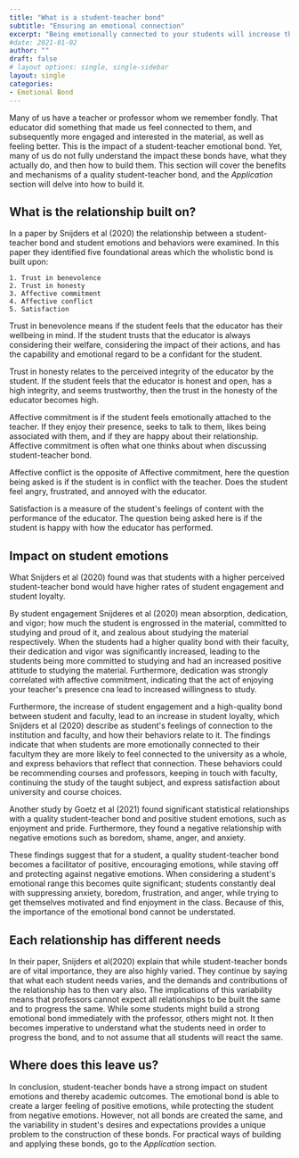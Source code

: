 ```yaml
---
title: "What is a student-teacher bond"
subtitle: "Ensuring an emotional connection"
excerpt: "Being emotionally connected to your students will increase their ability to perform, learn, be motivated, and their loyalty. Quality student-teacher bonds has an increased association with positive emotions and a negative association with negative emotions. Yet what makes a good emotional bond will vary, but this section gives you the foundation to then apply it."
#date: 2021-01-02
author: ""
draft: false
# layout options: single, single-sidebar
layout: single
categories:
- Emotional Bond
---
```


Many of us have a teacher or professor whom we remember fondly. That educator did something that made us feel connected to them, and subsequently more engaged and interested in the material, as well as feeling better. This is the impact of a student-teacher emotional bond. Yet, many of us do not fully understand the impact these bonds have, what they actually do, and then how to build them. This section will cover the benefits and mechanisms of a quality student-teacher bond, and the *Application* section will delve into how to build it. 

## What is the relationship built on?

In a paper by Snijders et al (2020) the relationship between a student-teacher bond and student emotions and behaviors were examined. In this paper they identified five foundational areas which the wholistic bond is built upon:

    1. Trust in benevolence
    2. Trust in honesty
    3. Affective commitment
    4. Affective conflict
    5. Satisfaction

Trust in benevolence means if the student feels that the educator has their wellbeing in mind. If the student trusts that the educator is always considering their welfare, considering the impact of their actions, and has the capability and emotional regard to be a confidant for the student. 

Trust in honesty relates to the perceived integrity of the educator by the student. If the student feels that the educator is honest and open, has a high integrity, and seems trustworthy, then the trust in the honesty of the educator becomes high. 

Affective commitment is if the student feels emotionally attached to the teacher. If they enjoy their presence, seeks to talk to them, likes being associated with them, and if they are happy about their relationship. Affective commitment is often what one thinks about when discussing student-teacher bond. 

Affective conflict is the opposite of Affective commitment, here the question being asked is if the student is in conflict with the teacher. Does the student feel angry, frustrated, and annoyed with the educator. 

Satisfaction is a measure of the student's feelings of content with the performance of the educator. The question being asked here is if the student is happy with how the educator has performed.


## Impact on student emotions

What Snijders et al (2020) found was that students with a higher perceived student-teacher bond would have higher rates of student engagement and student loyalty. 

By student engagement Snijderes et al (2020) mean absorption, dedication, and vigor; how much the student is engrossed in the material, committed to studying and proud of it, and zealous about studying the material respectively. When the students had a higher quality bond with their faculty, their dedication and vigor was significantly increased, leading to the students being more committed to studying and had an increased positive attitude to studying the material. Furthermore, dedication was strongly correlated with affective commitment, indicating that the act of enjoying your teacher's presence cna lead to increased willingness to study. 

Furthermore, the increase of student engagement and a high-quality bond between student and faculty, lead to an increase in student loyalty, which Snijders et al (2020) describe as student's feelings of connection to the institution and faculty, and how their behaviors relate to it. The findings indicate that when students are more emotionally connected to their facultym they are more likely to feel connected to the university as a whole, and express behaviors that reflect that connection. These behaviors could be recommending courses and professors, keeping in touch with faculty, continuing the study of the taught subject, and express satisfaction about university and course choices. 

Another study by Goetz et al (2021) found significant statistical relationships with a quality student-teacher bond and positive student emotions, such as enjoyment and pride. Furthermore, they found a negative relationship with negative emotions such as boredom, shame, anger, and anxiety. 

These findings suggest that for a student, a quality student-teacher bond becomes a facilitator of positive, encouraging emotions, while staving off and protecting against negative emotions. When considering a student's emotional range this becomes quite significant; students constantly deal with suppressing anxiety, boredom, frustration, and anger, while trying to get themselves motivated and find enjoyment in the class. Because of this, the importance of the emotional bond cannot be understated.

## Each relationship has different needs

In their paper, Snijders et al(2020) explain that while student-teacher bonds are of vital importance, they are also highly varied. They continue by saying that what each student needs varies, and the demands and contributions of the relationship has to then vary also. The implications of this variability means that professors cannot expect all relationships to be built the same and to progress the same. While some students might build a strong emotional bond immediately with the professor, others might not. It then becomes imperative to understand what the students need in order to progress the bond, and to not assume that all students will react the same.

## Where does this leave us?

In conclusion, student-teacher bonds have a strong impact on student emotions and thereby academic outcomes. The emotional bond is able to create a larger feeling of positive emotions, while protecting the student from negative emotions. However, not all bonds are created the same, and the variability in student's desires and expectations provides a unique problem to the construction of these bonds. For practical ways of building and applying these bonds, go to the *Application* section. 



